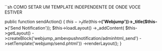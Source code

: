 ``sh
COMO SETAR UM TEMPLATE INDEPENDENTE DE ONDE VOCE ESTIVER 

public function sendAction()
    {
        $this->_title($this->__('Webjump'))->_title($this->__('Send Notification'));
        $this->loadLayout()
            ->_addContent(
                $this->getLayout()
                    ->createBlock('webjump_ambevpushnotification/adminhtml_send')
                    ->setTemplate('webjump/send.phtml'))
            ->renderLayout();
    }
